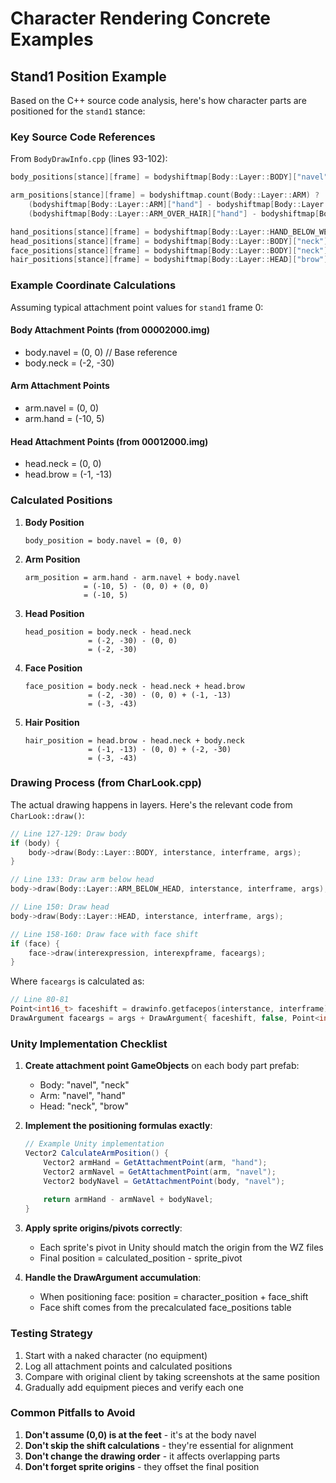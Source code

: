 # Character Rendering Concrete Examples

## Stand1 Position Example

Based on the C++ source code analysis, here's how character parts are positioned for the `stand1` stance:

### Key Source Code References

From `BodyDrawInfo.cpp` (lines 93-102):
```cpp
body_positions[stance][frame] = bodyshiftmap[Body::Layer::BODY]["navel"];

arm_positions[stance][frame] = bodyshiftmap.count(Body::Layer::ARM) ?
    (bodyshiftmap[Body::Layer::ARM]["hand"] - bodyshiftmap[Body::Layer::ARM]["navel"] + bodyshiftmap[Body::Layer::BODY]["navel"]) :
    (bodyshiftmap[Body::Layer::ARM_OVER_HAIR]["hand"] - bodyshiftmap[Body::Layer::ARM_OVER_HAIR]["navel"] + bodyshiftmap[Body::Layer::BODY]["navel"]);

hand_positions[stance][frame] = bodyshiftmap[Body::Layer::HAND_BELOW_WEAPON]["handMove"];
head_positions[stance][frame] = bodyshiftmap[Body::Layer::BODY]["neck"] - bodyshiftmap[Body::Layer::HEAD]["neck"];
face_positions[stance][frame] = bodyshiftmap[Body::Layer::BODY]["neck"] - bodyshiftmap[Body::Layer::HEAD]["neck"] + bodyshiftmap[Body::Layer::HEAD]["brow"];
hair_positions[stance][frame] = bodyshiftmap[Body::Layer::HEAD]["brow"] - bodyshiftmap[Body::Layer::HEAD]["neck"] + bodyshiftmap[Body::Layer::BODY]["neck"];
```

### Example Coordinate Calculations

Assuming typical attachment point values for `stand1` frame 0:

#### Body Attachment Points (from 00002000.img)
- body.navel = (0, 0) // Base reference
- body.neck = (-2, -30)

#### Arm Attachment Points
- arm.navel = (0, 0)
- arm.hand = (-10, 5)

#### Head Attachment Points (from 00012000.img)
- head.neck = (0, 0)
- head.brow = (-1, -13)

### Calculated Positions

1. **Body Position**
   ```
   body_position = body.navel = (0, 0)
   ```

2. **Arm Position**
   ```
   arm_position = arm.hand - arm.navel + body.navel
                = (-10, 5) - (0, 0) + (0, 0)
                = (-10, 5)
   ```

3. **Head Position**
   ```
   head_position = body.neck - head.neck
                 = (-2, -30) - (0, 0)
                 = (-2, -30)
   ```

4. **Face Position**
   ```
   face_position = body.neck - head.neck + head.brow
                 = (-2, -30) - (0, 0) + (-1, -13)
                 = (-3, -43)
   ```

5. **Hair Position**
   ```
   hair_position = head.brow - head.neck + body.neck
                 = (-1, -13) - (0, 0) + (-2, -30)
                 = (-3, -43)
   ```

### Drawing Process (from CharLook.cpp)

The actual drawing happens in layers. Here's the relevant code from `CharLook::draw()`:

```cpp
// Line 127-129: Draw body
if (body) {
    body->draw(Body::Layer::BODY, interstance, interframe, args);
}

// Line 133: Draw arm below head
body->draw(Body::Layer::ARM_BELOW_HEAD, interstance, interframe, args);

// Line 150: Draw head
body->draw(Body::Layer::HEAD, interstance, interframe, args);

// Line 158-160: Draw face with face shift
if (face) {
    face->draw(interexpression, interexpframe, faceargs);
}
```

Where `faceargs` is calculated as:
```cpp
// Line 80-81
Point<int16_t> faceshift = drawinfo.getfacepos(interstance, interframe);
DrawArgument faceargs = args + DrawArgument{ faceshift, false, Point<int16_t>(0, 0) };
```

### Unity Implementation Checklist

1. **Create attachment point GameObjects** on each body part prefab:
   - Body: "navel", "neck"
   - Arm: "navel", "hand"
   - Head: "neck", "brow"

2. **Implement the positioning formulas exactly**:
   ```csharp
   // Example Unity implementation
   Vector2 CalculateArmPosition() {
       Vector2 armHand = GetAttachmentPoint(arm, "hand");
       Vector2 armNavel = GetAttachmentPoint(arm, "navel");
       Vector2 bodyNavel = GetAttachmentPoint(body, "navel");
       
       return armHand - armNavel + bodyNavel;
   }
   ```

3. **Apply sprite origins/pivots correctly**:
   - Each sprite's pivot in Unity should match the origin from the WZ files
   - Final position = calculated_position - sprite_pivot

4. **Handle the DrawArgument accumulation**:
   - When positioning face: position = character_position + face_shift
   - Face shift comes from the precalculated face_positions table

### Testing Strategy

1. Start with a naked character (no equipment)
2. Log all attachment points and calculated positions
3. Compare with original client by taking screenshots at the same position
4. Gradually add equipment pieces and verify each one

### Common Pitfalls to Avoid

1. **Don't assume (0,0) is at the feet** - it's at the body navel
2. **Don't skip the shift calculations** - they're essential for alignment
3. **Don't change the drawing order** - it affects overlapping parts
4. **Don't forget sprite origins** - they offset the final position